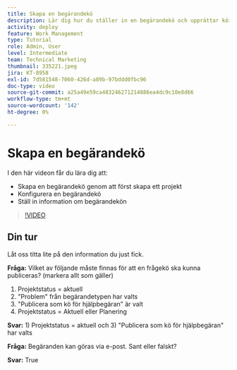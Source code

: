 ```yaml
---
title: Skapa en begärandekö
description: Lär dig hur du ställer in en begärandekö och upprättar köinformation i [!DNL  Workfront]. Följ de här stegen för att hjälpa organisationen att hantera arbetsbelastningen.
activity: deploy
feature: Work Management
type: Tutorial
role: Admin, User
level: Intermediate
team: Technical Marketing
thumbnail: 335221.jpeg
jira: KT-8958
exl-id: 7d581548-7060-426d-a89b-97bddd0fbc96
doc-type: video
source-git-commit: a25a49e59ca483246271214886ea4dc9c10e8d66
workflow-type: tm+mt
source-wordcount: '142'
ht-degree: 0%

---
```


# Skapa en begärandekö

I den här videon får du lära dig att:

* Skapa en begärandekö genom att först skapa ett projekt
* Konfigurera en begärandekö
* Ställ in information om begärandekön

>[!VIDEO](https://video.tv.adobe.com/v/335221/?quality=12&learn=on)

## Din tur

Låt oss titta lite på den information du just fick.

**Fråga:** Vilket av följande måste finnas för att en frågekö ska kunna publiceras? (markera allt som gäller)

1. Projektstatus = aktuell
1. &quot;Problem&quot; från begärandetypen har valts
1. &quot;Publicera som kö för hjälpbegäran&quot; är valt
1. Projektstatus = Aktuell eller Planering

**Svar:** 1) Projektstatus = aktuell och 3) &quot;Publicera som kö för hjälpbegäran&quot; har valts

**Fråga:** Begäranden kan göras via e-post. Sant eller falskt?

**Svar:** True

